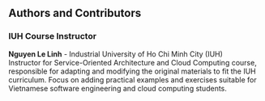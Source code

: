 ## Authors and Contributors

### IUH Course Instructor
**Nguyen Le Linh** - Industrial University of Ho Chi Minh City (IUH)<br>
Instructor for Service-Oriented Architecture and Cloud Computing course, responsible for adapting and modifying the original materials to fit the IUH curriculum. Focus on adding practical examples and exercises suitable for Vietnamese software engineering and cloud computing students.